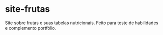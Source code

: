 # site-frutas
Site sobre frutas e suas tabelas nutricionais. Feito para teste de habilidades e complemento portfólio.
